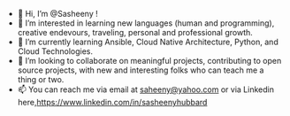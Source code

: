- 👋 Hi, I’m @Sasheeny !
- 👀 I’m interested in learning new languages (human and programming), creative endevours, traveling, personal and professional growth.
- 🌱 I’m currently learning Ansible, Cloud Native Architecture, Python, and Cloud Technologies.
- 💞️ I’m looking to collaborate on meaningful projects, contributing to open source projects, with new and interesting folks who can teach me a thing or two.
- 📫 You can reach me via email at saheeny@yahoo.com or via Linkedin here,https://www.linkedin.com/in/sasheenyhubbard

<!---
sasheeny/sasheeny is a ✨ special ✨ repository because its `README.md` (this file) appears on your GitHub profile.
You can click the Preview link to take a look at your changes.
--->
